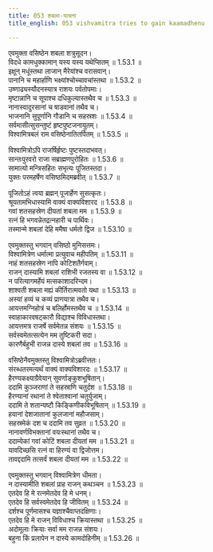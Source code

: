 ```yaml
---
title: 053 शबला-याचना
title_english: 053 vishvamitra tries to gain kaamadhenu

---
```

<div class="audioEmbed"  caption="श्रीराम-हरिसीताराममूर्ति-घनपाठिभ्यां वचनम्" src="https://archive.org/download/Ramayana-recitation-Sriram-harisItArAmamUrti-Ghanapaati-v2/Kanda_1/Kanda_1_BK-053-_Shabala_Yachana.mp3"></div>

एवमुक्ता वसिष्ठेन शबला शत्रुसूदन।  
विदधे कामधुक्कामान् यस्य यस्य यथेप्सितम् ॥ 1.53.1 ॥   
इक्षून् मधूंस्तथा लाजान् मैरेयांश्च वरासवान्।  
पानानि च महार्हाणि भक्ष्यांश्चोच्चावचांस्तथा ॥ 1.53.2 ॥   
उष्णाढ्यस्यौदनस्यात्र राशयः पर्वतोपमाः।  
मृष्टान्नानि च सूपाश्च दधिकुल्यास्तथैव च ॥ 1.53.3 ॥   
नानास्वादुरसानां च षाडवानां तथैव च।  
भाजनानि सुपूर्णानि गौडानि च सहस्रशः ॥ 1.53.4 ॥   
सर्वमासीत्सुसन्तुष्टं हृष्टपुष्टजनायुतम्।  
विश्वामित्रबलं राम वसिष्ठेनातितर्पितम् ॥ 1.53.5 ॥   

विश्वामित्रोऽपि राजर्षिर्हृष्टः पुष्टस्तदाभवत्।  
सान्तःपुरवरो राजा सब्राह्मणपुरोहितः ॥ 1.53.6 ॥   
सामात्यो मन्त्रिसहितः सभृत्यः पूजितस्तदा।  
युक्तः परमहर्षेण वसिष्ठमिदमब्रवीत् ॥ 1.53.7 ॥   

पूजितोऽहं त्वया ब्रह्मन् पूजार्हेण सुसत्कृतः।  
श्रूयतामभिधास्यामि वाक्यं वाक्यविशारद ॥ 1.53.8 ॥   
गवां शतसहस्रेण दीयतां शबला मम ॥ 1.53.9 ॥   
रत्नं हि भगवन्नेतद्रत्नहारी च पार्थिवः।  
तस्मान्मे शबलां देहि ममैषा धर्मतो द्विज ॥ 1.53.10 ॥   

एवमुक्तस्तु भगवान् वसिष्ठो मुनिसत्तमः।  
विश्वामित्रेण धर्मात्मा प्रत्युवाच महीपतिम् ॥ 1.53.11 ॥   
नाहं शतसहस्रेण नापि कोटिशतैर्गवाम्।  
राजन् दास्यामि शबलां राशिभी रजतस्य वा ॥ 1.53.12 ॥   
न परित्यागमर्हेयं मत्सकाशादरिन्दम।  
शाश्वती शबला मह्यं कीर्तिरात्मवतो यथा ॥ 1.53.13 ॥   
अस्यां हव्यं च कव्यं प्राणयात्रा तथैव च।  
आयत्तमग्निहोत्रं च बलिर्होमस्तथैव च ॥ 1.53.14 ॥   
स्वाहाकारवषट्कारौ विद्याश्च विविधास्तथा।  
आयत्तमत्र राजर्षे सर्वमेतन्न संशयः ॥ 1.53.15 ॥   
सर्वस्वमेतत्सत्येन मम तुष्टिकरी सदा।  
कारणैर्बहुभी राजन्न दास्ये शबलां तव ॥ 1.53.16 ॥   

वसिष्ठेनैवमुक्तस्तु विश्वामित्रोऽब्रवीत्ततः।  
संरब्धतरमत्यर्थं वाक्यं वाक्यविशारदः ॥ 1.53.17 ॥   
हैरण्यकक्ष्याग्रैवेयान् सुवर्णाङ्कुशभूषितान्।  
ददामि कुञ्जराणां ते सहस्राणि चतुर्दश ॥ 1.53.18 ॥   
हैरण्यानां रथानां ते श्वेताश्वानां चतुर्युजाम्।  
ददामि ते शतान्यष्टौ किङ्किणीकविभूषितान् ॥ 1.53.19 ॥   
हयानां देशजातानां कुलजानां महौजसाम्।  
सहस्रमेकं दश च ददामि तव सुव्रत ॥ 1.53.20 ॥   
नानावर्णविभक्तानां वयःस्थानां तथैव च।  
ददाम्येकां गवां कोटिं शबला दीयतां मम ॥ 1.53.21 ॥   
यावदिच्छसि रत्नं वा हिरण्यं वा द्विजोत्तम।  
तावद्ददामि तत्सर्वं शबला दीयतां मम ॥ 1.53.22 ॥   

एवमुक्तस्तु भगवान् विश्वामित्रेण धीमता।  
न दास्यामीति शबलां प्राह राजन् कथञ्चन ॥ 1.53.23 ॥   
एतदेव हि मे रत्नमेतदेव हि मे धनम्।  
एतदेव हि सर्वस्वमेतदेव हि जीवितम् ॥ 1.53.24 ॥   
दर्शश्च पूर्णमासश्च यज्ञाश्चैवाप्तदक्षिणाः।  
एतदेव हि मे राजन् विविधाश्च क्रियास्तथा ॥ 1.53.25 ॥   
अदोमूलाः क्रियाः सर्वा मम राजन्न संशयः।  
बहुना किं प्रलापेन न दास्ये कामदोहिनीम् ॥ 1.53.26 ॥   